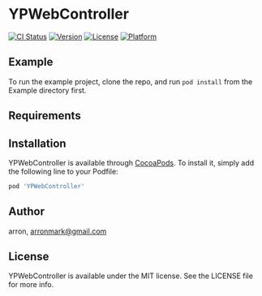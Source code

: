 # YPWebController

[![CI Status](https://img.shields.io/travis/arron/YPWebController.svg?style=flat)](https://travis-ci.org/arron/YPWebController)
[![Version](https://img.shields.io/cocoapods/v/YPWebController.svg?style=flat)](https://cocoapods.org/pods/YPWebController)
[![License](https://img.shields.io/cocoapods/l/YPWebController.svg?style=flat)](https://cocoapods.org/pods/YPWebController)
[![Platform](https://img.shields.io/cocoapods/p/YPWebController.svg?style=flat)](https://cocoapods.org/pods/YPWebController)

## Example

To run the example project, clone the repo, and run `pod install` from the Example directory first.

## Requirements

## Installation

YPWebController is available through [CocoaPods](https://cocoapods.org). To install
it, simply add the following line to your Podfile:

```ruby
pod 'YPWebController'
```

## Author

arron, arronmark@gmail.com

## License

YPWebController is available under the MIT license. See the LICENSE file for more info.
